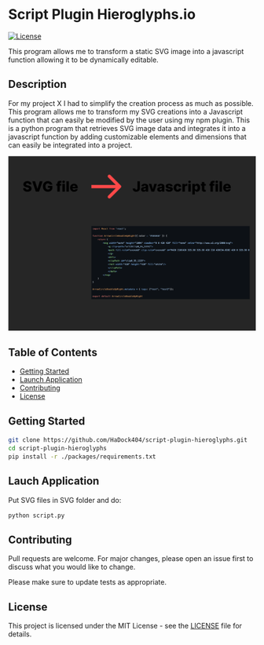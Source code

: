 # Script Plugin Hieroglyphs.io

[![License](https://img.shields.io/badge/license-MIT-blue.svg)](LICENSE)

This program allows me to transform a static SVG image into a javascript function allowing it to be dynamically editable.   

## Description  

For my project X I had to simplify the creation process as much as possible. This program allows me to transform my SVG creations into a Javascript function that can easily be modified by the user using my npm plugin. This is a python program that retrieves SVG image data and integrates it into a javascript function by adding customizable elements and dimensions that can easily be integrated into a project.  

![Example1](./documentation/example.png)

## Table of Contents

- [Getting Started](#Getting-Started)
- [Launch Application](#Launch-Application)
- [Contributing](#Contributing)
- [License](#License)  

## Getting Started  

```bash
git clone https://github.com/HaDock404/script-plugin-hieroglyphs.git
cd script-plugin-hieroglyphs
pip install -r ./packages/requirements.txt
```  

## Lauch Application  

Put SVG files in SVG folder and do:  

```bash
python script.py
```  

## Contributing

Pull requests are welcome. For major changes, please open an issue first
to discuss what you would like to change.

Please make sure to update tests as appropriate.

## License  

This project is licensed under the MIT License - see the [LICENSE](./LICENSE) file for details.